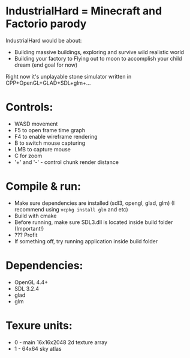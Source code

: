 # IndustrialHard = Minecraft and Factorio parody

IndustrialHard would be about: 
- Building massive buildings, exploring and survive wild realistic world
- Building your factory to Flying out to moon to accomplish your child dream (end goal for now)

Right now it's unplayable stone simulator written in CPP+OpenGL+GLAD+SDL+glm+...

# Controls:
- WASD movement
- F5 to open frame time graph
- F4 to enable wireframe rendering
- B to switch mouse capturing
- LMB to capture mouse
- C for zoom
- '+' and '-' - control chunk render distance

# Compile & run:
- Make sure dependencies are installed (sdl3, opengl, glad, glm) (I recommend using `vcpkg install glm` and etc)
- Build with cmake
- Before running, make sure SDL3.dll is located inside build folder (Important!)
- ??? Profit
- If something off, try running application inside build folder

# Dependencies:
- OpenGL 4.4+
- SDL 3.2.4
- glad
- glm

# Texure units:
- 0 - main 16x16x2048 2d texture array
- 1 - 64x64 sky atlas


